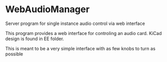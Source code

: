 # WebAudioManager
Server program for single instance audio control via web interface

This program provides a web interface for controling an audio card.
KiCad design is found in EE folder.

This is meant to be a very simple interface with as few knobs to turn as possible
